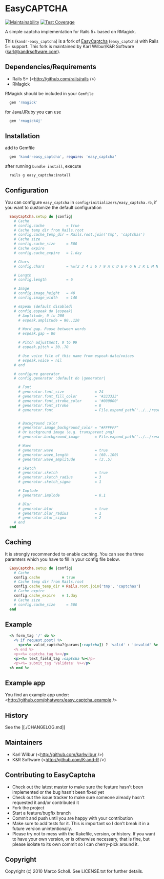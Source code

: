 # EasyCAPTCHA

[![Maintainability](https://api.codeclimate.com/v1/badges/0505012081a472de86e2/maintainability)](https://codeclimate.com/github/K-and-R/easy_captcha/maintainability)
[![Test Coverage](https://api.codeclimate.com/v1/badges/0505012081a472de86e2/test_coverage)](https://codeclimate.com/github/K-and-R/easy_captcha/test_coverage)

A simple captcha implementation for Rails 5+ based on RMagick.

This (`kandr-easy_captcha`) is a fork of
[EasyCaptcha](https://github.com/phatworx/easy_captcha) (`easy_captcha`) with Rails 5+ support. This fork is
maintained by Karl Wilbur/K&R Software (karl@kandrsoftware.com).

## Dependencies/Requirements

* Rails 5+ (<http://github.com/rails/rails />)
* RMagick

RMagick should be included in your `Gemfile`

```ruby
  gem 'rmagick'
```

for Java/JRuby you can use

```ruby
  gem 'rmagick4j'
```

## Installation

add to Gemfile

```ruby
  gem 'kandr-easy_captcha', require: 'easy_captcha'
```

after running `bundle install`, execute

```bash
  rails g easy_captcha:install
```

## Configuration

You can configure `easy_captcha` in `config/initializers/easy_captcha.rb`, if
you want to customize the default configuration

```ruby
  EasyCaptcha.setup do |config|
    # Cache
    # config.cache          = true
    # Cache temp dir from Rails.root
    # config.cache_temp_dir = Rails.root.join('tmp', 'captchas')
    # Cache size
    # config.cache_size     = 500
    # Cache expire
    # config.cache_expire   = 1.day

    # Chars
    # config.chars          = %w(2 3 4 5 6 7 9 A C D E F G H J K L M N P Q R S T U X Y Z)

    # Length
    # config.length         = 6

    # Image
    # config.image_height   = 40
    # config.image_width    = 140

    # eSpeak (default disabled)
    # config.espeak do |espeak|
      # Amplitude, 0 to 200
      # espeak.amplitude = 80..120

      # Word gap. Pause between words
      # espeak.gap = 80

      # Pitch adjustment, 0 to 99
      # espeak.pitch = 30..70

      # Use voice file of this name from espeak-data/voices
      # espeak.voice = nil
    # end

    # configure generator
    # config.generator :default do |generator|

      # Font
      # generator.font_size              = 24
      # generator.font_fill_color        = '#333333'
      # generator.font_stroke_color      = '#000000'
      # generator.font_stroke            = 0
      # generator.font                   = File.expand_path('../../resources/afont.ttf', __FILE__)


      # Background color
      # generator.image_background_color = "#FFFFFF"
      # Or background image (e.g. transparent png)
      # generator.background_image       = File.expand_path('../../resources/captcha_bg.png', __FILE__)

      # Wave
      # generator.wave                   = true
      # generator.wave_length            = (60..100)
      # generator.wave_amplitude         = (3..5)

      # Sketch
      # generator.sketch                 = true
      # generator.sketch_radius          = 3
      # generator.sketch_sigma           = 1

      # Implode
      # generator.implode                = 0.1

      # Blur
      # generator.blur                   = true
      # generator.blur_radius            = 1
      # generator.blur_sigma             = 2
    # end
  end
```

## Caching

It is strongly recommended to enable caching. You can see the three paramters which you have to fill in your config
file below.

```ruby
  EasyCaptcha.setup do |config|
    # Cache
    config.cache          = true
    # Cache temp dir from Rails.root
    config.cache_temp_dir = Rails.root.join('tmp', 'captchas')
    # Cache expire
    config.cache_expire   = 1.day
    # Cache size
    # config.cache_size     = 500
  end
```

## Example

```ruby
  <% form_tag '/' do %>
    <% if request.post? %>
      <p><%= valid_captcha?(params[:captcha]) ? 'valid' : 'invalid' %> captcha</p>
    <% end %>
    <p><%= captcha_tag %></p>
    <p><%= text_field_tag :captcha %></p>
    <p><%= submit_tag 'Validate' %></p>
  <% end %>
```

## Example app

You find an example app under: <http://github.com/phatworx/easy_captcha_example />

## History

See the [[./CHANGELOG.md]]

## Maintainers

* Karl Wilbur (<http://github.com/karlwilbur />)
* K&R Software (<http://github.com/K-and-R />)

## Contributing to EasyCaptcha

* Check out the latest master to make sure the feature hasn't been implemented or the bug hasn't been fixed yet
* Check out the issue tracker to make sure someone already hasn't requested it and/or contributed it
* Fork the project
* Start a feature/bugfix branch
* Commit and push until you are happy with your contribution
* Make sure to add tests for it. This is important so I don't break it in a future version unintentionally.
* Please try not to mess with the Rakefile, version, or history. If you want to have your own version, or is
  otherwise necessary, that is fine, but please isolate to its own commit so I can cherry-pick around it.

## Copyright

Copyright (c) 2010 Marco Scholl. See LICENSE.txt for further details.
